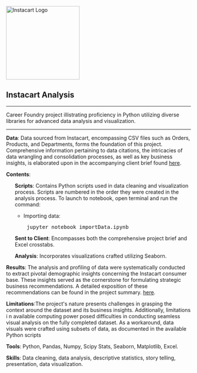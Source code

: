 <img src="https://cdn.freebiesupply.com/logos/large/2x/instacart-1-logo-png-transparent.png" alt="Instacart Logo" width=200>

## Instacart Analysis
---
Career Foundry project illistrating proficiency in Python utilizing diverse libraries for advanced data analysis and visualization.

---
<b>Data</b>: Data sourced from Instacart, encompassing CSV files such as Orders, Products, and Departments, forms the foundation of this project. Comprehensive information pertaining to data citations, the intricacies of data wrangling and consolidation processes, as well as key business insights, is elaborated upon in the accompanying client brief found [here](https://github.com/JJWarner/CF_Instacart-Analysis/tree/main/Client%20Facing%20Documents).

<b>Contents</b>: 
<ul>
<b>Scripts</b>: Contains Python scripts used in data cleaning and visualization process. Scripts are numbered in the order they were created in the analysis process.
To launch to notebook, open terminal and run the command: 
<ul><li>Importing data: <pre> jupyter notebook importData.ipynb</pre></ul></li>

<b>Sent to Client</b>: Encompasses both the comprehensive project brief and Excel crosstabs.

<b>Analysis</b>: Incorporates visualizations crafted utilizing Seaborn.
</ul>

<b>Results</b>: The analysis and profiling of data were systematically conducted to extract pivotal demographic insights concerning the Instacart consumer base. These insights served as the cornerstone for formulating strategic business recommendations. A detailed exposition of these recommendations can be found in the project summary. [here](https://github.com/JJWarner/CF_Instacart-Analysis/blob/main/Client%20Facing%20Documents/Final_report.xlsx).

<b>Limitations</b>:The project's nature presents challenges in grasping the context around the dataset and its business insights. Additionally, limitations i n available computing power posed difficulties in conducting seamless visual analysis on the fully completed dataset. As a workaround, data visuals were crafted using subsets of data, as documented in the available Python scripts

<b>Tools</b>: Python, Pandas, Numpy, Scipy Stats, Seaborn, Matplotlib, Excel.

<b>Skills</b>: Data cleaning, data analysis, descriptive statistics, story telling, presentation, data visualization.
